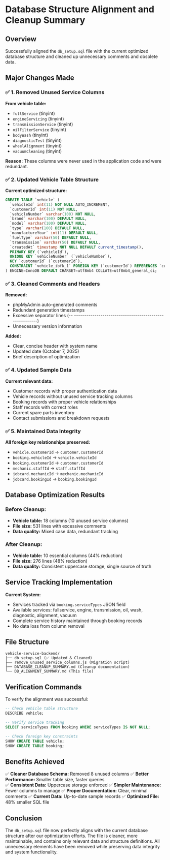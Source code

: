 # Database Structure Alignment and Cleanup Summary

## Overview

Successfully aligned the `db_setup.sql` file with the current optimized database structure and cleaned up unnecessary comments and obsolete data.

## Major Changes Made

### ✅ 1. Removed Unused Service Columns

**From vehicle table:**

- `fullService` (tinyint)
- `engineServicing` (tinyint)
- `transmissionService` (tinyint)
- `oilFilterService` (tinyint)
- `bodyWash` (tinyint)
- `diagnosticTest` (tinyint)
- `wheelAlignment` (tinyint)
- `vacuumCleaning` (tinyint)

**Reason:** These columns were never used in the application code and were redundant.

### ✅ 2. Updated Vehicle Table Structure

**Current optimized structure:**

```sql
CREATE TABLE `vehicle` (
  `vehicleId` int(11) NOT NULL AUTO_INCREMENT,
  `customerId` int(11) NOT NULL,
  `vehicleNumber` varchar(100) NOT NULL,
  `brand` varchar(100) DEFAULT NULL,
  `model` varchar(100) DEFAULT NULL,
  `type` varchar(100) DEFAULT NULL,
  `manufactureYear` int(11) DEFAULT NULL,
  `fuelType` varchar(50) DEFAULT NULL,
  `transmission` varchar(50) DEFAULT NULL,
  `createdAt` timestamp NOT NULL DEFAULT current_timestamp(),
  PRIMARY KEY (`vehicleId`),
  UNIQUE KEY `vehicleNumber` (`vehicleNumber`),
  KEY `customerId` (`customerId`),
  CONSTRAINT `vehicle_ibfk_1` FOREIGN KEY (`customerId`) REFERENCES `customer` (`customerId`) ON DELETE CASCADE
) ENGINE=InnoDB DEFAULT CHARSET=utf8mb4 COLLATE=utf8mb4_general_ci;
```

### ✅ 3. Cleaned Comments and Headers

**Removed:**

- phpMyAdmin auto-generated comments
- Redundant generation timestamps
- Excessive separator lines (-- --------------------------------------------------------)
- Unnecessary version information

**Added:**

- Clear, concise header with system name
- Updated date (October 7, 2025)
- Brief description of optimization

### ✅ 4. Updated Sample Data

**Current relevant data:**

- Customer records with proper authentication data
- Vehicle records without unused service tracking columns
- Booking records with proper vehicle relationships
- Staff records with correct roles
- Current spare parts inventory
- Contact submissions and breakdown requests

### ✅ 5. Maintained Data Integrity

**All foreign key relationships preserved:**

- `vehicle.customerId` → `customer.customerId`
- `booking.vehicleId` → `vehicle.vehicleId`
- `booking.customerId` → `customer.customerId`
- `mechanic.staffId` → `staff.staffId`
- `jobcard.mechanicId` → `mechanic.mechanicId`
- `jobcard.bookingId` → `booking.bookingId`

## Database Optimization Results

### Before Cleanup:

- **Vehicle table:** 18 columns (10 unused service columns)
- **File size:** 531 lines with excessive comments
- **Data quality:** Mixed case data, redundant tracking

### After Cleanup:

- **Vehicle table:** 10 essential columns (44% reduction)
- **File size:** 276 lines (48% reduction)
- **Data quality:** Consistent uppercase storage, single source of truth

## Service Tracking Implementation

**Current System:**

- Services tracked via `booking.serviceTypes` JSON field
- Available services: fullservice, engine, transmission, oil, wash, diagnostic, alignment, vacuum
- Complete service history maintained through booking records
- No data loss from column removal

## File Structure

```
vehicle-service-backend/
├── db_setup.sql (✅ Updated & Cleaned)
├── remove_unused_service_columns.js (Migration script)
├── DATABASE_CLEANUP_SUMMARY.md (Cleanup documentation)
└── DB_ALIGNMENT_SUMMARY.md (This file)
```

## Verification Commands

To verify the alignment was successful:

```sql
-- Check vehicle table structure
DESCRIBE vehicle;

-- Verify service tracking
SELECT serviceTypes FROM booking WHERE serviceTypes IS NOT NULL;

-- Check foreign key constraints
SHOW CREATE TABLE vehicle;
SHOW CREATE TABLE booking;
```

## Benefits Achieved

✅ **Cleaner Database Schema:** Removed 8 unused columns
✅ **Better Performance:** Smaller table size, faster queries  
✅ **Consistent Data:** Uppercase storage enforced
✅ **Simpler Maintenance:** Fewer columns to manage
✅ **Proper Documentation:** Clear, minimal comments
✅ **Current Data:** Up-to-date sample records
✅ **Optimized File:** 48% smaller SQL file

## Conclusion

The `db_setup.sql` file now perfectly aligns with the current database structure after our optimization efforts. The file is cleaner, more maintainable, and contains only relevant data and structure definitions. All unnecessary elements have been removed while preserving data integrity and system functionality.
